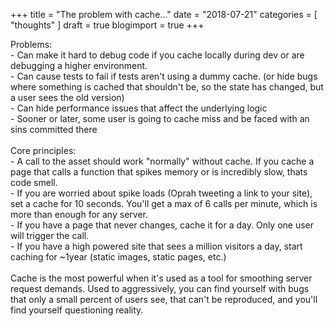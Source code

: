 +++
title = "The problem with cache..."
date = "2018-07-21"
categories = [ "thoughts" ]
draft = true
blogimport = true 
+++

Problems:<br />- Can make it hard to debug code if you cache locally during dev or are debugging a higher environment.<br />- Can cause tests to fail if tests aren't using a dummy cache. (or hide bugs where something is cached that shouldn't be, so the state has changed, but a user sees the old version) <br />- Can hide performance issues that affect the underlying logic<br />- Sooner or later, some user is going to cache miss and be faced with an sins committed there<br /><br />Core principles:<br />- A call to the asset should work "normally" without cache. If you cache a page that calls a function that spikes memory or is incredibly slow, thats code smell.<br />- If you are worried about spike loads (Oprah tweeting a link to your site), set a cache for 10 seconds. You'll get a max of 6 calls per minute, which is more than enough for any server.<br />- If you have a page that never changes, cache it for a day. Only one user will trigger the call.<br />- If you have a high powered site that sees a million visitors a day, start caching for ~1year (static images, static pages, etc.)<br /><br />Cache is the most powerful when it's used as a tool for smoothing server request demands. Used to aggressively, you can find yourself with bugs that only a small percent of users see, that can't be reproduced, and you'll find yourself questioning reality.
